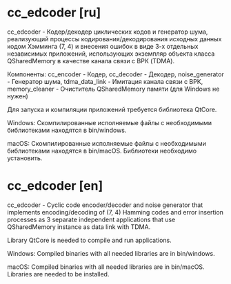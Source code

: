 # cc_edcoder [ru]
cc_edcoder - Кодер/декодер циклических кодов и генератор шума, реализующий процессы кодирования/декодирования исходных данных кодом Хэмминга (7, 4) и внесения ошибок в виде 3-х отдельных независимых приложений, использующих экземпляр объекта класса QSharedMemory в качестве канала связи с ВРК (TDMA).

Компоненты:
cc_encoder - Кодер,
cc_decoder - Декодер,
noise_generator - Генератор шума,
tdma_data_link - Имитация канала связи с ВРК,
memory_cleaner - Очиститель QSharedMemory памяти (для Windows не нужен)

Для запуска и компиляции приложений требуется библиотека QtCore.

Windows:
Скомпилированные исполняемые файлы с необходимыми библиотеками находятся в bin/windows.

macOS:
Скомпилированные исполняемые файлы с необходимыми библиотеками находятся в bin/macOS. Библиотеки необходимо установить.

# cc_edcoder [en]
cc_edcoder - Cyclic code encoder/decoder and noise generator that implements encoding/decoding of (7, 4) Hamming codes and error insertion processes as 3 separate independent applications that use QSharedMemory instance as data link with TDMA.

Library QtCore is needed to compile and run applications.

Windows:
Compiled binaries with all needed libraries are in bin/windows.

macOS:
Compiled binaries with all needed libraries are in bin/macOS. Libraries are needed to be installed.